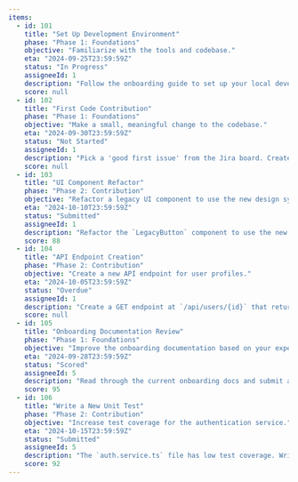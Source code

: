 ```yaml
---
items:
  - id: 101
    title: "Set Up Development Environment"
    phase: "Phase 1: Foundations"
    objective: "Familiarize with the tools and codebase."
    eta: "2024-09-25T23:59:59Z"
    status: "In Progress"
    assigneeId: 1
    description: "Follow the onboarding guide to set up your local development environment for the 'Phoenix' project. Ensure all tests pass locally. Document any issues you encounter in the team wiki."
    score: null
  - id: 102
    title: "First Code Contribution"
    phase: "Phase 1: Foundations"
    objective: "Make a small, meaningful change to the codebase."
    eta: "2024-09-30T23:59:59Z"
    status: "Not Started"
    assigneeId: 1
    description: "Pick a 'good first issue' from the Jira board. Create a pull request, and ensure it passes all CI/CD checks. Request a review from your mentor."
    score: null
  - id: 103
    title: "UI Component Refactor"
    phase: "Phase 2: Contribution"
    objective: "Refactor a legacy UI component to use the new design system."
    eta: "2024-10-10T23:59:59Z"
    status: "Submitted"
    assigneeId: 1
    description: "Refactor the `LegacyButton` component to use the new `<Button>` component from our ShadCN UI library. Ensure all props are correctly mapped and no functionality is broken."
    score: 88
  - id: 104
    title: "API Endpoint Creation"
    phase: "Phase 2: Contribution"
    objective: "Create a new API endpoint for user profiles."
    eta: "2024-10-05T23:59:59Z"
    status: "Overdue"
    assigneeId: 1
    description: "Create a GET endpoint at `/api/users/{id}` that returns user profile information. Include unit tests for the endpoint."
    score: null
  - id: 105
    title: "Onboarding Documentation Review"
    phase: "Phase 1: Foundations"
    objective: "Improve the onboarding documentation based on your experience."
    eta: "2024-09-28T23:59:59Z"
    status: "Scored"
    assigneeId: 5
    description: "Read through the current onboarding docs and submit a pull request with any clarifications, corrections, or improvements you found necessary during your own setup."
    score: 95
  - id: 106
    title: "Write a New Unit Test"
    phase: "Phase 2: Contribution"
    objective: "Increase test coverage for the authentication service."
    eta: "2024-10-15T23:59:59Z"
    status: "Submitted"
    assigneeId: 5
    description: "The `auth.service.ts` file has low test coverage. Write a new unit test for the `verifyToken` function to cover edge cases."
    score: 92
---
```

